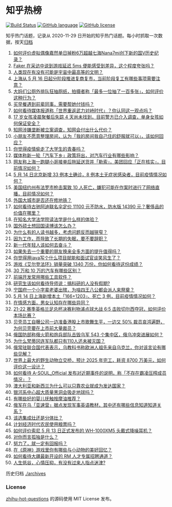 # 知乎热榜
[![Build Status](https://github.com/ToWeLong/zhihu-hot-questions/workflows/CI/badge.svg)](https://github.com/ToWeLong/zhihu-hot-questions/actions)
[![GitHub language](https://img.shields.io/badge/language-golang-orange.svg)](https://golang.org/)
[![GitHub license](https://img.shields.io/github/license/ToWeLong/zhihu-hot-questions)](https://github.com/ToWeLong/zhihu-hot-questions/blob/main/LICENSE)

知乎热门话题，记录从 2020-11-29 日开始的知乎热门话题。每小时抓取一次数据，按天[归档](./archives)

<!-- BEGIN -->

1. [如何评价虚拟偶像嘉然单日掉粉6万超越七海Nana7mi创下新的国V历史纪录？](https://www.zhihu.com/question/532536094)
1. [Faker 在采访中说到游戏延迟 5ms 便能感受到差异，这个程度夸张吗？](https://www.zhihu.com/question/532259024)
1. [人类现在有没有可能是宇宙中最高等的文明？](https://www.zhihu.com/question/275244312)
1. [上海从 5 月 16 日起分阶段推进复商复市，当前阶段复工有哪些事项需要注意？](https://www.zhihu.com/question/532898456)
1. [大妈们公厕外排队狂抽厕纸，拍摄者称「最多一位抽了一百多张」，如何评价这种行为？](https://www.zhihu.com/question/532834914)
1. [买早餐遇到前辈同事，需要帮她付钱吗？](https://www.zhihu.com/question/532569223)
1. [如何看待媒体报道称「世界重返武力对峙时代」？你认同这一观点吗？](https://www.zhihu.com/question/532792736)
1. [17 岁女孩凌晨聚餐后失踪 4 天尚未找到，目前警方已介入调查，单身女孩如何保证安全？](https://www.zhihu.com/question/532711524)
1. [知网涉嫌垄断被立案调查，知网会付出什么代价？](https://www.zhihu.com/question/532650557)
1. [小朋友不愿意整理房间，认为「我的房间我自己住的舒服就可以」，该如何回应？](https://www.zhihu.com/question/527764298)
1. [你觉得疫情偷走了大学生的青春吗？](https://www.zhihu.com/question/527332273)
1. [媒体称新一轮「汽车下乡」政策将出，对汽车行业有哪些影响？](https://www.zhihu.com/question/532764092)
1. [网友称上海一跑腿小哥接单后拖延送货并「勒索」，美团回应「正在核实」，目前情况如何？](https://www.zhihu.com/question/532806223)
1. [5 月 14 日北京新增 33 例本土确诊，8 例本土无症状感染者，目前疫情情况如何？](https://www.zhihu.com/question/532888365)
1. [美国纽约州布法罗市枪击案致 10 人死亡，嫌犯可能在作案时进行了网络直播，目前情况如何？](https://www.zhihu.com/question/532886910)
1. [外国大城市是否还在修地铁？](https://www.zhihu.com/question/357323213)
1. [如何看待古驰阿迪联名伞定价 11100 元不防水，防水版 14390 元？奢侈品的价值在哪里？](https://www.zhihu.com/question/532509343)
1. [在知名大学法学院读法学是什么样的体验？](https://www.zhihu.com/question/37827674)
1. [国外硕士想回国读博该怎么办？](https://www.zhihu.com/question/527590618)
1. [为什么有的人读书越多，考虑问题反而越狭窄？](https://www.zhihu.com/question/532809448)
1. [因为工作，而导致了长期的失眠，要不要辞职？](https://www.zhihu.com/question/532395190)
1. [新一代年轻人该如何去奋斗？](https://www.zhihu.com/question/532483151)
1. [如果失去一个重要的朋友换来全多方面的提升值得吗？](https://www.zhihu.com/question/532898110)
1. [你觉得用java写个什么项目就能和面试官谈笑风生了？](https://www.zhihu.com/question/26928687)
1. [游戏《艾尔登法环》销量突破 1340 万份，你如何看待这份成绩？](https://www.zhihu.com/question/532301441)
1. [30 万和 10 万的汽车有哪些区别？](https://www.zhihu.com/question/504096113)
1. [前端开发常用哪些工具软件？](https://www.zhihu.com/question/64606609)
1. [研究生该如何看待导师说：搞科研的人没有假期?](https://www.zhihu.com/question/338452974)
1. [宁国府一个小字辈老婆出殡，为啥四王八公都会派人来祭奠？](https://www.zhihu.com/question/531892985)
1. [5 月 14 日上海新增本土「166+1203」、死亡 3 例，目前疫情情况如何？](https://www.zhihu.com/question/532888293)
1. [在情感方面，男女认知存在哪些异同？](https://www.zhihu.com/question/532362383)
1. [21-22 赛季英格兰足总杯决赛利物浦点球大战 6:5 击败切尔西夺冠，如何评价本场比赛？](https://www.zhihu.com/question/532882884)
1. [贝壳员工自曝公司一边准备港股上市歌舞生平，一边又 50% 裁员哀鸿遍野，为何贝壳要在上市前大量裁员？](https://www.zhihu.com/question/532257998)
1. [俄国防部称俄火箭和炮兵部队击毁乌军 543 个集中区，俄乌冲突进展如何？](https://www.zhihu.com/question/532812646)
1. [为什么梵蒂冈连军队都只有110人还未被灭国？](https://www.zhihu.com/question/431767839)
1. [俄常驻联合国代表表示，乌教科书称欧洲人祖先来自乌克兰，你对该言论有哪些见解？](https://www.zhihu.com/question/532756756)
1. [世界上最大的野生动物立交桥，预计 2025 年完工，耗资 8700 万美元，如何评价这一设计？](https://www.zhihu.com/question/532073398)
1. [如何看待 A-SOUL_Official 发布对近期事件的说明，称「不存在霸凌压榨成员情况」？](https://www.zhihu.com/question/532798321)
1. [澳大利亚和新西兰为什么可以只靠农业就成为发达国家？](https://www.zhihu.com/question/349536880)
1. [银河系中心超大质量黑洞会吸走地球吗？](https://www.zhihu.com/question/532898759)
1. [有哪些好的婴儿抚触按摩油推荐？](https://www.zhihu.com/question/321630544)
1. [俄军在乌「亚速营」据点发现军事英语教材，其中还有哪些信息知道知道关系？](https://www.zhihu.com/question/532488333)
1. [该选集成灶还是分体灶？](https://www.zhihu.com/question/446565090)
1. [计划经济时代农民使用粮票吗？](https://www.zhihu.com/question/278550957)
1. [如何评价索尼 5 月 13 日正式发布的 WH-1000XM5 头戴式降噪耳机？](https://www.zhihu.com/question/532563404)
1. [对你而言孤独是什么？](https://www.zhihu.com/question/532823424)
1. [努力了，就一定有回报吗？](https://www.zhihu.com/question/531321423)
1. [在《原神》游戏里你有哪些与小动物的美好回忆？](https://www.zhihu.com/question/532269783)
1. [如何看待大疆最新开设的 RM 人才专属招聘通道？](https://www.zhihu.com/question/532779477)
1. [人生低谷，心情压抑，有没有过来人指点迷津?](https://www.zhihu.com/question/532747472)

<!-- END -->

历史归档 [./archives](./archives)


### License
[zhihu-hot-questions](https://github.com/towelong/zhihu-hot-questions) 的源码使用 MIT License 发布。